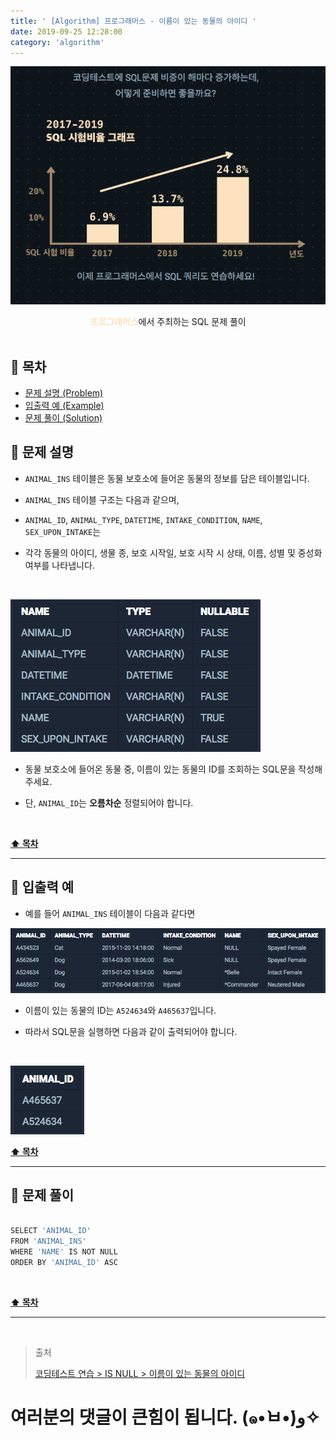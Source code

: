 ```yaml
---
title: ' [Algorithm] 프로그래머스 - 이름이 있는 동물의 아이디 '
date: 2019-09-25 12:28:00
category: 'algorithm'
---
```


![](../../images/sql/logo.png)

<center><strong style="color:#FDE2BF">프로그래머스</strong>에서 주최하는 SQL 문제 풀이</center>

<br />

## **💎 목차**
  * [문제 설명 (Problem)](#-문제-설명)
  * [입출력 예 (Example)](#-입출력-예)
  * [문제 풀이 (Solution)](#-문제-풀이)

## **📕 문제 설명**

- `ANIMAL_INS` 테이블은 동물 보호소에 들어온 동물의 정보를 담은 테이블입니다.

- `ANIMAL_INS` 테이블 구조는 다음과 같으며,

- `ANIMAL_ID`, `ANIMAL_TYPE`, `DATETIME`, `INTAKE_CONDITION`, `NAME`, `SEX_UPON_INTAKE`는

- 각각 동물의 아이디, 생물 종, 보호 시작일, 보호 시작 시 상태, 이름, 성별 및 중성화 여부를 나타냅니다.

<br />

![](../../images/sql/table.1.png)
<br />

- 동물 보호소에 들어온 동물 중, 이름이 있는 동물의 ID를 조회하는 SQL문을 작성해주세요.

- 단, `ANIMAL_ID`는 __오름차순__ 정렬되어야 합니다.

<br />

**[⬆ 목차](#-목차)**

---

## **📙 입출력 예**

- 예를 들어 `ANIMAL_INS` 테이블이 다음과 같다면

![](../../images/sql/isnull/2-1.example.png)
<br />

- 이름이 있는 동물의 ID는 `A524634`와 `A465637`입니다.

- 따라서 SQL문을 실행하면 다음과 같이 출력되어야 합니다.

<br />

![](../../images/sql/isnull/2-2.example.png)
<br />

**[⬆ 목차](#-목차)**

---

## **📘 문제 풀이**

```js

SELECT 'ANIMAL_ID'
FROM 'ANIMAL_INS'
WHERE 'NAME' IS NOT NULL
ORDER BY 'ANIMAL_ID' ASC

```

<br />

**[⬆ 목차](#-목차)**

---

<br />

> 출처
>
> <a href="https://programmers.co.kr/learn/courses/30/lessons/59407" target="_blank">코딩테스트 연습 > IS NULL > 이름이 있는 동물의 아이디</a>

# 여러분의 댓글이 큰힘이 됩니다. (๑•̀ㅂ•́)و✧
